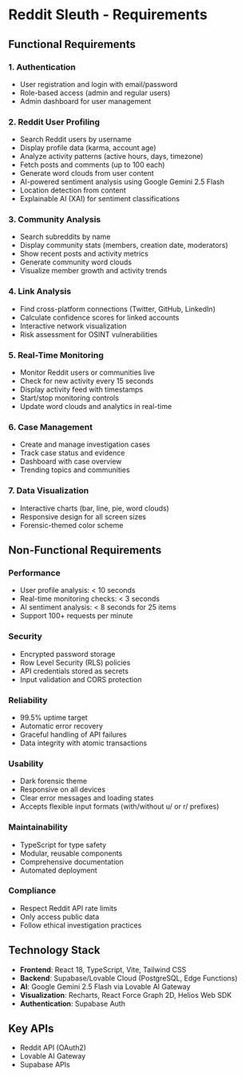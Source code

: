 # Reddit Sleuth - Requirements

## Functional Requirements

### 1. Authentication
- User registration and login with email/password
- Role-based access (admin and regular users)
- Admin dashboard for user management

### 2. Reddit User Profiling
- Search Reddit users by username
- Display profile data (karma, account age)
- Analyze activity patterns (active hours, days, timezone)
- Fetch posts and comments (up to 100 each)
- Generate word clouds from user content
- AI-powered sentiment analysis using Google Gemini 2.5 Flash
- Location detection from content
- Explainable AI (XAI) for sentiment classifications

### 3. Community Analysis
- Search subreddits by name
- Display community stats (members, creation date, moderators)
- Show recent posts and activity metrics
- Generate community word clouds
- Visualize member growth and activity trends

### 4. Link Analysis
- Find cross-platform connections (Twitter, GitHub, LinkedIn)
- Calculate confidence scores for linked accounts
- Interactive network visualization
- Risk assessment for OSINT vulnerabilities

### 5. Real-Time Monitoring
- Monitor Reddit users or communities live
- Check for new activity every 15 seconds
- Display activity feed with timestamps
- Start/stop monitoring controls
- Update word clouds and analytics in real-time

### 6. Case Management
- Create and manage investigation cases
- Track case status and evidence
- Dashboard with case overview
- Trending topics and communities

### 7. Data Visualization
- Interactive charts (bar, line, pie, word clouds)
- Responsive design for all screen sizes
- Forensic-themed color scheme

## Non-Functional Requirements

### Performance
- User profile analysis: < 10 seconds
- Real-time monitoring checks: < 3 seconds
- AI sentiment analysis: < 8 seconds for 25 items
- Support 100+ requests per minute

### Security
- Encrypted password storage
- Row Level Security (RLS) policies
- API credentials stored as secrets
- Input validation and CORS protection

### Reliability
- 99.5% uptime target
- Automatic error recovery
- Graceful handling of API failures
- Data integrity with atomic transactions

### Usability
- Dark forensic theme
- Responsive on all devices
- Clear error messages and loading states
- Accepts flexible input formats (with/without u/ or r/ prefixes)

### Maintainability
- TypeScript for type safety
- Modular, reusable components
- Comprehensive documentation
- Automated deployment

### Compliance
- Respect Reddit API rate limits
- Only access public data
- Follow ethical investigation practices

## Technology Stack
- **Frontend**: React 18, TypeScript, Vite, Tailwind CSS
- **Backend**: Supabase/Lovable Cloud (PostgreSQL, Edge Functions)
- **AI**: Google Gemini 2.5 Flash via Lovable AI Gateway
- **Visualization**: Recharts, React Force Graph 2D, Helios Web SDK
- **Authentication**: Supabase Auth

## Key APIs
- Reddit API (OAuth2)
- Lovable AI Gateway
- Supabase APIs
